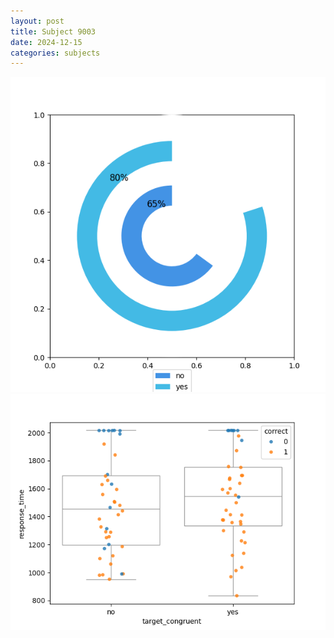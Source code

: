 ```yaml
---
layout: post
title: Subject 9003
date: 2024-12-15
categories: subjects
---
```


![](data/9003/run-6/9003_accuracy_target_congruence.png)
![](data/9003/run-6/9003_rt_congruence.png)
